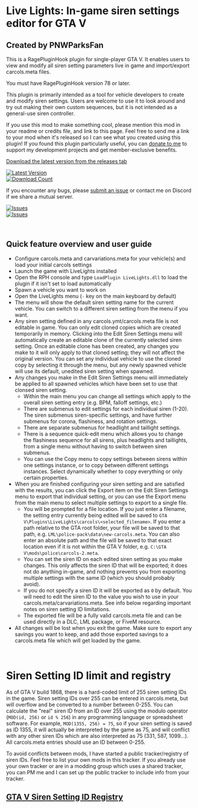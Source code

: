 # Live Lights: In-game siren settings editor for GTA V
## Created by PNWParksFan

This is a RagePluginHook plugin for single-player GTA V. 
It enables users to view and modify all siren setting 
parameters live in game and import/export carcols.meta files.

You must have RagePluginHook version 78 or later.

This plugin is primarily intended as a tool for vehicle developers 
to create and modify siren settings. Users are welcome to use it to 
look around and try out making their own custom sequences, but it is 
not intended as a general-use siren controller. 

If you use this mod to make something cool, please mention this mod in 
your readme or credits file, and link to this page. Feel free to send 
me a link to your mod when it's released so I can see what you created 
using this plugin! If you found this plugin particularly useful, you 
can [donate to me](https://parksmods.com/donate/) to support my 
development projects and get member-exclusive benefits. 

[Download the latest version from the releases tab](https://github.com/pnwparksfan/rph-live-lights/releases)

[![Latest Version](https://img.shields.io/github/release/pnwparksfan/rph-live-lights?include_prereleases)](https://github.com/pnwparksfan/rph-live-lights/releases)  
[![Download Count](https://img.shields.io/github/downloads/pnwparksfan/rph-live-lights/total)](https://github.com/pnwparksfan/rph-live-lights/releases)    

If you encounter any bugs, please [submit an issue](https://github.com/pnwparksfan/rph-live-lights/issues) or contact me on Discord if we share a mutual server.

[![Issues](https://img.shields.io/github/issues/pnwparksfan/rph-live-lights)](https://github.com/pnwparksfan/rph-live-lights/issues)  
[![Issues](https://img.shields.io/github/issues-closed/pnwparksfan/rph-live-lights)](https://github.com/pnwparksfan/rph-live-lights/issues)


&nbsp;

## Quick feature overview and user guide

 - Configure carcols.meta and carvariations.meta for your vehicle(s) and load your initial carcols settings
 - Launch the game with LiveLights installed
 - Open the RPH console and type `LoadPlugin LiveLights.dll` to load the plugin if it isn't set to load automatically
 - Spawn a vehicle you want to work on
 - Open the LiveLights menu (`-` key on the main keyboard by default)
 - The menu will show the default siren setting name for the current vehicle. You can switch to a different siren setting from the menu if you want.
 - Any siren setting defined in any carcols.ymt/carcols.meta file is not editable in game. You can only edit cloned copies which are created temporarily in memory. Clicking into the Edit Siren Settings menu will automatically create an editable clone of the currently selected siren setting. Once an editable clone has been created, any changes you make to it will only apply to that cloned setting; they will not affect the original version. You can set any individual vehicle to use the cloned copy by selecting it through the menu, but any newly spawned vehicle will use its default, unedited siren setting when spawned. 
 - Any changes you make in the Edit Siren Settings menu will immediately be applied to all spawned vehicles which have been set to use that clonsed siren setting.
   - Within the main menu you can change all settings which apply to the overall siren setting entry (e.g. BPM, falloff settings, etc.)
   - There are submenus to edit settings for each individual siren (1-20). The siren submenus siren-specific settings, and have further submenus for corona, flashiness, and rotation settings. 
   - There are separate submenus for headlight and taillight settings. 
   - There is a sequence quick-edit menu which allows you to change the flashiness sequence for all sirens, plus headlights and taillights, from a single menu without having to switch between siren submenus. 
   - You can use the Copy menu to copy settings between sirens within one settings instance, or to copy between different settings instances. Select dynamically whether to copy everything or only certain properties.
 - When you are finished configuring your siren setting and are satisfied with the results, you can click the Export item on the Edit Siren Settings menu to export that individual setting, or you can use the Export menu from the main menu to select multiple settings to export to a single file.
   - You will be prompted for a file location. If you just enter a filename, the setting entry currently being edited will be saved to `GTA V\Plugins\LiveLights\carcols\<selected_filename>`. If you enter a path relative to the GTA root folder, your file will be saved to that path, e.g. `LML\police-pack\data\new-carcols.meta`. You can also enter an absolute path and the file will be saved to that exact location even if it is not within the GTA V folder, e.g. `C:\GTA V\mods\police\carcols-2.meta`. 
   - You can set the siren ID on each edited siren setting as you make changes. This only affects the siren ID that will be exported; it does not do anything in-game, and nothing prevents you from exporting multiple settings with the same ID (which you should probably avoid).
   - If you do not specify a siren ID it will be exported as `0` by default. You will need to edit the siren ID to the value you wish to use in your carcols.meta/carvariations.meta. See info below regarding important notes on siren setting ID limitations. 
   - The exported file will be a fully valid carcols.meta file and can be used directly in a DLC, LML package, or FiveM resource. 
 - All changes will be lost when you exit the game. Make sure to export any savings you want to keep, and add those exported savings to a carcols.meta file which will get loaded by the game. 


&nbsp;

# Siren Setting ID limit and registry

As of GTA V build 1868, there is a hard-coded limit of 255 siren setting IDs 
in the game. Siren setting IDs over 255 can be entered in carcols.meta, but 
will overflow and be converted to a number between 0-255. You can calculate 
the "real" siren ID from an ID over 255 using the modulo operator 
(`MOD(id, 256)` or `id % 256`) in any programming language or spreadsheet 
software. For example, `MOD(1355, 256) = 75`, so if your siren setting is 
saved as ID 1355, it will actually be interpreted by the game as 75, and will 
conflict with any other siren IDs which are also interpreted as 75 
(331, 587, 1099...). All carcols.meta entries should use an ID between 0-255.

To avoid conflicts between mods, I have started a public tracker/registry of 
siren IDs. Feel free to list your own mods in this tracker. If you already 
use your own tracker or are in a modding group which uses a shared tracker, 
you can PM me and I can set up the public tracker to include info from 
your tracker. 

## [GTA V Siren Setting ID Registry](https://docs.google.com/spreadsheets/d/1MG2BDdboYbfAGGIG3HluLg34Ne3K7kN4FXUtTc4ebtw/edit?usp=sharing)
